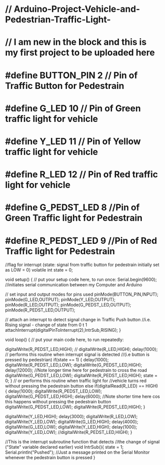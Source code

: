 # // Arduino-Project-Vehicle-and-Pedestrian-Traffic-Light-
# // I am new in the block and this is my first project to be uploaded here

# #define BUTTON_PIN 2 // Pin of Traffic Button for Pedestrain
# #define G_LED 10     // Pin of Green traffic light for vehicle
# #define Y_LED 11     // Pin of Yellow traffic light for vehicle
# #define R_LED 12     // Pin of Red traffic light for vehicle
# #define G_PEDST_LED 8   //Pin of Green Traffic light for Pedestrain
# #define R_PEDST_LED 9    //Pin of Red Traffic light for Pedestrain


//flag for interrupt (state: signal from traffic button for pedestrain initially set as LOW = 0) 
volatile int state = 0;    


void setup() {
  // put your setup code here, to run once:
Serial.begin(9600);    //initiates serial communication between my Computer and Arduino

// set input and output modes for pins used
pinMode(BUTTON_PIN,INPUT); 
pinMode(G_LED,OUTPUT);
pinMode(Y_LED,OUTPUT);
pinMode(R_LED,OUTPUT);
pinMode(G_PEDST_LED,OUTPUT);
pinMode(R_PEDST_LED,OUTPUT);

// attach an interrupt to detect signal change in Traffic Push button
//i.e. Rising signal - change of state from 0 t 1
attachInterrupt(digitalPinToInterrupt(2),IntrSub,RISING);
}

void loop() {
  // put your main code here, to run repeatedly:

digitalWrite(R_PEDST_LED,HIGH); //
digitalWrite(R_LED,HIGH);
delay(1000);
// performs this routine when interrupt signal is detected
//(i.e button is pressed by pedestrian)
if(state == 1) {
  delay(1000);
  digitalWrite(R_PEDST_LED,LOW);
  digitalWrite(G_PEDST_LED,HIGH);
  delay(12000); //Note longer time here for pedestrain to cross the road
  digitalWrite(G_PEDST_LED,LOW);
  digitalWrite(R_PEDST_LED,HIGH);
  state = 0;
}
// or performs this routine when traffic light for
//vehicle turns red without pressing the pedestrain button
else if(digitalRead(R_LED) == HIGH) {
  delay(1000);
  digitalWrite(R_PEDST_LED,LOW);
  digitalWrite(G_PEDST_LED,HIGH);
  delay(6000); //Note shorter time here cos this happens without pressing the pedestrain button
  digitalWrite(G_PEDST_LED,LOW);
  digitalWrite(R_PEDST_LED,HIGH);
}

digitalWrite(Y_LED,HIGH);
delay(3000);
digitalWrite(R_LED,LOW);
digitalWrite(Y_LED,LOW);
digitalWrite(G_LED,HIGH);
delay(4000);
digitalWrite(G_LED,LOW);
digitalWrite(Y_LED,HIGH);
delay(1000);
digitalWrite(Y_LED,LOW);
//digitalWrite(R_PEDST_LED,HIGH);
}


//This is the interrupt subroutine function that detects 
//the change of signal ("State" variable declared earlier)
void IntrSub(){
  state = 1;
  Serial.println("Pushed"); //Just a message printed on the Serial Monitor whenever the pedestrain button is pressed
}
